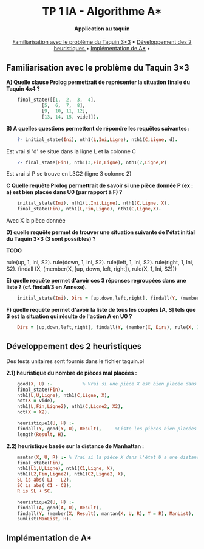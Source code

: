 <h1 align="center">
  <br>
    TP 1 IA - Algorithme A*
  <br>

</h1>

<h4 align="center">Application au taquin</h4>

<p align="center">
  <a href="#Familiarisation avec le problème du Taquin 3×3">Familiarisation avec le problème du Taquin 3×3</a> •
  <a href="#Développement des 2 heuristiques">Développement des 2 heuristiques </a> •
  <a href="#Implémentation de A*">Implémentation de A*</a> •
</p>


## Familiarisation avec le problème du Taquin 3×3

**A) Quelle clause Prolog permettrait de représenter la situation finale du Taquin 4x4 ?**
```prolog
    final_state([[1,  2,  3,  4],
             [5,  6,  7,  8],
             [9,  10, 11, 12],
             [13, 14, 15, vide]]).
```

**B) A quelles questions permettent  de répondre les requêtes suivantes :**
```prolog
    ?- initial_state(Ini), nth1(L,Ini,Ligne), nth1(C,Ligne, d).
```
Est vrai si 'd' se situe dans la ligne L et la colonne C

```prolog
    ?- final_state(Fin), nth1(3,Fin,Ligne), nth1(2,Ligne,P)
```
Est vrai si P se trouve en L3C2 (ligne 3 colonne 2)

**C Quelle requête Prolog permettrait de savoir si une pièce donnée P (ex : a)  est bien placée dans U0 (par rapport à F) ?**
```prolog
    initial_state(Ini), nth1(L,Ini,Ligne), nth1(C,Ligne, X),
    final_state(Fin), nth1(L,Fin,Ligne), nth1(C,Ligne,X).
```
Avec X la pièce donnée

**D) quelle requête permet de trouver une situation suivante de l'état initial du Taquin 3×3 (3 sont possibles) ?**

**TODO**

rule(up,    1, Ini, S2).
rule(down, 1, Ini, S2).
rule(left,  1, Ini, S2).
rule(right, 1, Ini, S2).
findall (X, (member(X, [up, down, left, right]), rule(X, 1, Ini, S2)))

**E) quelle requête permet d'avoir ces 3 réponses regroupées dans une liste ? (cf. findall/3 en Annexe).**
```prolog
    initial_state(Ini), Dirs = [up,down,left,right], findall(Y, (member(X, Dirs), rule(X, 1, Ini, S2), Y = S2), Output).
```

**F) quelle requête permet d'avoir la liste de tous les couples [A, S] tels que S est la situation qui résulte de l'action A en U0 ?**
```prolog
    Dirs = [up,down,left,right], findall(Y, (member(X, Dirs), rule(X, 1, A, S), Y = [A, S]), Output).
```

## Développement des 2 heuristiques
Des tests unitaires sont fournis dans le fichier taquin.pl

**2.1) heuristique du nombre de pièces mal placées :**
```prolog
    good(X, U) :-           % Vrai si une pièce X est bien placée dans un état U
    final_state(Fin),
    nth1(L,U,Ligne), nth1(C,Ligne, X),
    not(X = vide),
    nth1(L,Fin,Ligne2), nth1(C,Ligne2, X2),
    not(X = X2).

    heuristique1(U, H) :- 
    findall(Y, good(Y, U), Result),     %Liste les pièces bien placées
    length(Result, H).
```

**2.2) heuristique basée sur la distance de Manhattan :**
```prolog
    mantan(X, U, R) :- % Vrai si la pièce X dans l'état U a une distance de Manhattan R de son état final
    final_state(Fin),
    nth1(L1,U,Ligne), nth1(C1,Ligne, X),
    nth1(L2,Fin,Ligne2), nth1(C2,Ligne2, X),
    SL is abs( L1 - L2),
    SC is abs( C1 - C2),
    R is SL + SC.

    heuristique2(U, H) :- 
    findall(A, good(A, U), Result),
    findall(Y, (member(X, Result), mantan(X, U, R), Y = R), ManList),
    sumlist(ManList, H).
```

## Implémentation de A*
